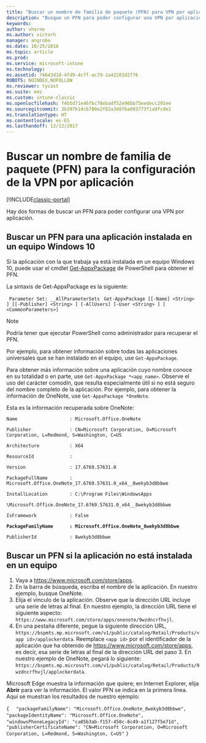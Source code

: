 ```yaml
---
title: "Buscar un nombre de familia de paquete (PFN) para VPN por aplicación"
description: "Busque un PFN para poder configurar una VPN por aplicación."
keywords: 
author: vhorne
ms.author: victorh
manager: angrobe
ms.date: 10/25/2016
ms.topic: article
ms.prod: 
ms.service: microsoft-intune
ms.technology: 
ms.assetid: 74643d1d-4fd9-4cff-ac79-1a42281d2f76
ROBOTS: NOINDEX,NOFOLLOW
ms.reviewer: tycast
ms.suite: ems
ms.custom: intune-classic
ms.openlocfilehash: f4b5d71e46fbc78ebadf52e96bb75eedecc291ee
ms.sourcegitcommit: 3b397b1dcb780e2f82a3d8fba693773f1a9fcde1
ms.translationtype: HT
ms.contentlocale: es-ES
ms.lasthandoff: 12/12/2017
---
```

# <a name="find-a-package-family-name-pfn-for-per-app-vpn-configuration"></a>Buscar un nombre de familia de paquete (PFN) para la configuración de la VPN por aplicación

[!INCLUDE[classic-portal](../includes/classic-portal.md)]

Hay dos formas de buscar un PFN para poder configurar una VPN por aplicación.

## <a name="find-a-pfn-for-an-app-thats-installed-on-a-windows-10-computer"></a>Buscar un PFN para una aplicación instalada en un equipo Windows 10

Si la aplicación con la que trabaja ya está instalada en un equipo Windows 10, puede usar el cmdlet [Get-AppxPackage](https://technet.microsoft.com/library/hh856044.aspx) de PowerShell para obtener el PFN.

La sintaxis de Get-AppxPackage es la siguiente:

` Parameter Set: __AllParameterSets`
` Get-AppxPackage [[-Name] <String> ] [[-Publisher] <String> ] [-AllUsers] [-User <String> ] [ <CommonParameters>]`

> [!NOTE]
Podría tener que ejecutar PowerShell como administrador para recuperar el PFN.

Por ejemplo, para obtener información sobre todas las aplicaciones universales que se han instalado en el equipo, use `Get-AppxPackage`.

Para obtener más información sobre una aplicación cuyo nombre conoce en su totalidad o en parte, use `Get-AppxPackage *<app_name>`. Observe el uso del carácter comodín, que resulta especialmente útil si no está seguro del nombre completo de la aplicación. Por ejemplo, para obtener la información de OneNote, use `Get-AppxPackage *OneNote`.


Esta es la información recuperada sobre OneNote:

`Name                   : Microsoft.Office.OneNote`

`Publisher              : CN=Microsoft Corporation, O=Microsoft Corporation, L=Redmond, S=Washington, C=US`

`Architecture           : X64`

`ResourceId             :`

`Version                : 17.6769.57631.0`

`PackageFullName        : Microsoft.Office.OneNote_17.6769.57631.0_x64__8wekyb3d8bbwe`

`InstallLocation        : C:\Program Files\WindowsApps`

`\Microsoft.Office.OneNote_17.6769.57631.0_x64__8wekyb3d8bbwe`

`IsFramework            : False`

**`PackageFamilyName      : Microsoft.Office.OneNote_8wekyb3d8bbwe`**

`PublisherId            : 8wekyb3d8bbwe`



## <a name="find-a-pfn-if-the-app-is-not-installed-on-a-computer"></a>Buscar un PFN si la aplicación no está instalada en un equipo

1.  Vaya a https://www.microsoft.com/store/apps.
2.  En la barra de búsqueda, escriba el nombre de la aplicación. En nuestro ejemplo, busque OneNote.
3.  Elija el vínculo de la aplicación. Observe que la dirección URL incluye una serie de letras al final. En nuestro ejemplo, la dirección URL tiene el siguiente aspecto: `https://www.microsoft.com/store/apps/onenote/9wzdncrfhvjl`.
4.  En una pestaña diferente, pegue la siguiente dirección URL, `https://bspmts.mp.microsoft.com/v1/public/catalog/Retail/Products/<app id>/applockerdata`. Reemplace `<app id>` por el identificador de la aplicación que ha obtenido de https://www.microsoft.com/store/apps, es decir, esa serie de letras al final de la dirección URL del paso 3. En nuestro ejemplo de OneNote, pegará lo siguiente: `https://bspmts.mp.microsoft.com/v1/public/catalog/Retail/Products/9wzdncrfhvjl/applockerdata`.

Microsoft Edge muestra la información que quiere; en Internet Explorer, elija **Abrir** para ver la información. El valor PFN se indica en la primera línea. Aquí se muestran los resultados de nuestro ejemplo:


`{`
`  "packageFamilyName": "Microsoft.Office.OneNote_8wekyb3d8bbwe",`
`  "packageIdentityName": "Microsoft.Office.OneNote",`
`  "windowsPhoneLegacyId": "ca05b3ab-f157-450c-8c49-a1f127f5e71d",`
`  "publisherCertificateName": "CN=Microsoft Corporation, O=Microsoft Corporation, L=Redmond, S=Washington, C=US"`
`}`
